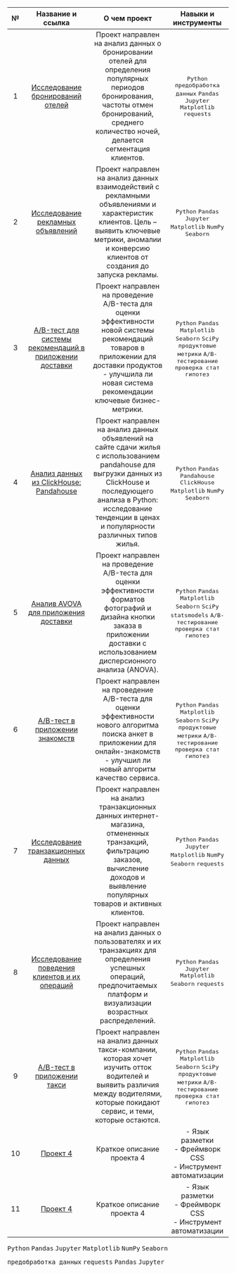 | № | Название и ссылка | О чем проект | Навыки и инструменты |
| :---: | :---: | :---: | :---: |
| 1 | [Исследование бронирований отелей](https://github.com/theoldvalyria/Python_Projects/tree/main/hotel_booling_analysis) | Проект направлен на анализ данных о бронировании отелей для определения популярных периодов бронирования, частоты отмен бронирований, среднего количество ночей, делается сегментация клиентов. | <kbd>Python</kbd> <kbd>предобработка данных</kbd> <kbd>Pandas</kbd> <kbd>Jupyter</kbd> <kbd>Matplotlib</kbd> <kbd>requests</kbd>|
| 2 | [Исследование рекламных объявлений](https://github.com/theoldvalyria/Python_Projects/tree/main/ads_data_analysis) | Проект направлен на анализ данных взаимодействий с рекламными объявлениями и характеристик клиентов. Цель – выявить ключевые метрики, аномалии и конверсию клиентов от создания до запуска рекламы. | <kbd>Python</kbd> <kbd>Pandas</kbd> <kbd>Jupyter</kbd> <kbd>Matplotlib</kbd> <kbd>NumPy</kbd> <kbd>Seaborn</kbd> |
| 3 | [A/B-тест для системы рекомендаций в приложении доставки](https://github.com/theoldvalyria/Python_Projects/tree/main/ab_test_food_delivery) | Проект направлен на проведение A/B-теста для оценки эффективности новой системы рекомендаций товаров в приложении для доставки продуктов - улучшила ли новая система рекомендации ключевые бизнес-метрики. | <kbd>Python</kbd> <kbd>Pandas</kbd> <kbd>Matplotlib</kbd> <kbd>Seaborn</kbd> <kbd>SciPy</kbd> <kbd>продуктовые метрики</kbd> <kbd>A/B-тестирование</kbd> <kbd>проверка стат гипотез</kbd> |
| 4 | [Анализ данных из ClickHouse: Pandahouse](https://github.com/theoldvalyria/Python_Projects/tree/main/ETL_python_clickhouse) | Проект направлен на анализ данных объявлений на сайте сдачи жилья с использованием pandahouse для выгрузки данных из ClickHouse и последующего анализа в Python: исследование тенденции в ценах и популярности различных типов жилья. | <kbd>Python</kbd> <kbd>Pandas</kbd> <kbd>Pandahouse</kbd> <kbd>ClickHouse</kbd> <kbd>Matplotlib</kbd> <kbd>NumPy</kbd> <kbd>Seaborn</kbd> |
| 5 | [Аналив AVOVA для приложения доставки](https://github.com/theoldvalyria/Python_Projects/tree/main/anova_test_delivery_app)| Проект направлен на проведение A/B-теста для оценки эффективности форматов фотографий и дизайна кнопки заказа в приложении доставки с использованием дисперсионного анализа (ANOVA). | <kbd>Python</kbd> <kbd>Pandas</kbd> <kbd>Matplotlib</kbd> <kbd>Seaborn</kbd> <kbd>SciPy</kbd> <kbd>statsmodels</kbd> <kbd>A/B-тестирование</kbd> <kbd>проверка стат гипотез</kbd> |
| 6 | [A/B-тест в приложении знакомств](https://github.com/theoldvalyria/Python_Projects/tree/main/dating_app_abtest) | Проект направлен на проведение A/B-теста для оценки эффективности нового алгоритма поиска анкет в приложении для онлайн-знакомств -  улучшил ли новый алгоритм качество сервиса. | <kbd>Python</kbd> <kbd>Pandas</kbd> <kbd>Matplotlib</kbd> <kbd>Seaborn</kbd> <kbd>SciPy</kbd> <kbd>продуктовые метрики</kbd> <kbd>A/B-тестирование</kbd> <kbd>проверка стат гипотез</kbd> |
| 7 | [Исследование транзакционных данных](https://github.com/theoldvalyria/Python_Projects/tree/main/retail_analysis) | Проект направлен на анализ транзакционных данных интернет-магазина, отмененных транзакций, фильтрацию заказов, вычисление доходов и выявление популярных товаров и активных клиентов. | <kbd>Python</kbd> <kbd>Pandas</kbd> <kbd>Jupyter</kbd> <kbd>Matplotlib</kbd> <kbd>NumPy</kbd> <kbd>Seaborn</kbd> <kbd>requests</kbd> |
| 8 | [Исследование поведения клиентов и их операций](https://github.com/theoldvalyria/Python_Projects/tree/main/client_analysis) | Проект направлен на анализ данных о пользователях и их транзакциях для определения успешных операций, предпочитаемых платформ и визуализации возрастных распределений. |  <kbd>Python</kbd> <kbd>Pandas</kbd> <kbd>Jupyter</kbd> <kbd>Matplotlib</kbd> <kbd>Seaborn</kbd> <kbd>requests</kbd> |
| 9 | [A/B-тест в приложении такси](https://github.com/theoldvalyria/Python_Projects/tree/main/abtest_taxi_app) | Проект направлен на анализ данных такси-компании, которая хочет изучить отток водителей и выявить различия между водителями, которые покидают сервис, и теми, которые остаются. |<kbd>Python</kbd> <kbd>Pandas</kbd> <kbd>Matplotlib</kbd> <kbd>Seaborn</kbd> <kbd>SciPy</kbd> <kbd>продуктовые метрики</kbd> <kbd>A/B-тестирование</kbd> <kbd>проверка стат гипотез</kbd> |
| 10 | [Проект 4](https://example.com/project4) | Краткое описание проекта 4 | - Язык разметки<br>- Фреймворк CSS<br>- Инструмент автоматизации |
| 11 | [Проект 4](https://example.com/project4) | Краткое описание проекта 4 | - Язык разметки<br>- Фреймворк CSS<br>- Инструмент автоматизации |



<kbd>Python</kbd> <kbd>Pandas</kbd> <kbd>Jupyter</kbd> <kbd>Matplotlib</kbd> <kbd>NumPy</kbd> <kbd>Seaborn</kbd>

  <kbd>предобработка данных</kbd> <kbd>requests</kbd> <kbd>Pandas</kbd> <kbd>Jupyter</kbd>
